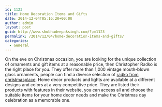 ```yaml
---
id: 1123
title: Home Decoration Items and Gifts
date: 2014-12-04T05:16:20+00:00
author: admin
layout: post
guid: http://www.shobhadeepaksingh.com/?p=1123
permalink: /2014/12/04/home-decoration-items-and-gifts/
categories:
  - General
---
```

On the eve on Christmas occasion, you are looking for the unique collection of ornaments and gift items at a reasonable price, then Christopher Radko is the right place for you. They offer more than 1,000 vintage mouth-blown glass ornaments, people can find a diverse selection of [radko from christmasplace](http://www.christmasplace.com/shopping/product-listing.cfm?lang=&Manufacturer=Christopher%20Radko). Home decor products and lights are available at a different designs and colors at a very competitive price. They are listed their products with features in their website, you can access all and choose the suitable items for your home decor needs and make the Christmas day celebration as a memorable one.